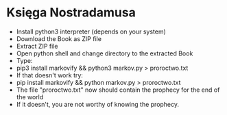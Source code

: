 # Księga Nostradamusa

* Install python3 interpreter (depends on your system)
* Download the Book as ZIP file
* Extract ZIP file
* Open python shell and change directory to the extracted Book
* Type:
* pip3 install markovify && python3 markov.py > proroctwo.txt
* If that doesn't work try:
* pip install markovify && python markov.py > proroctwo.txt
* The file "proroctwo.txt" now should contain the prophecy for the end of the world
* If it doesn't, you are not worthy of knowing the prophecy. 
